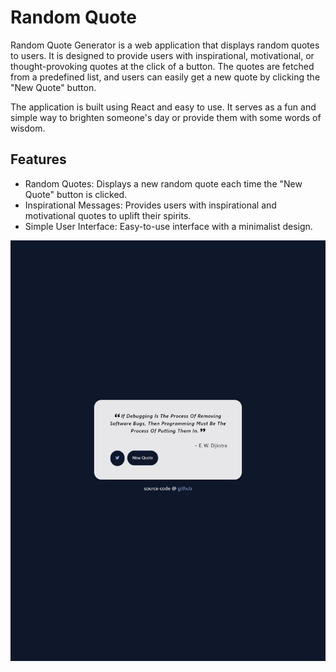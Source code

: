 # Random Quote

Random Quote Generator is a web application that displays random quotes to users. It is designed to provide users with inspirational, motivational, or thought-provoking quotes at the click of a button. The quotes are fetched from a predefined list, and users can easily get a new quote by clicking the "New Quote" button.

The application is built using React and easy to use. It serves as a fun and simple way to brighten someone's day or provide them with some words of wisdom.

## Features

- Random Quotes: Displays a new random quote each time the "New Quote" button is clicked.
- Inspirational Messages: Provides users with inspirational and motivational quotes to uplift their spirits.
- Simple User Interface: Easy-to-use interface with a minimalist design.

![image info](./preview.png)
